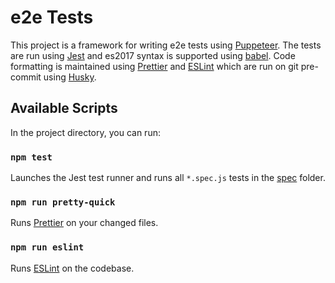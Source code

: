 # e2e Tests

This project is a framework for writing e2e tests using [Puppeteer](https://developers.google.com/web/tools/puppeteer). The tests are run using [Jest](https://jestjs.io/) and es2017 syntax is supported using [babel](https://babeljs.io/). Code formatting is maintained using [Prettier](https://prettier.io/) and [ESLint](https://eslint.org/) which are run on git pre-commit using [Husky](https://typicode.github.io/husky/#/).

## Available Scripts

In the project directory, you can run:

### `npm test`

Launches the Jest test runner and runs all `*.spec.js` tests in the [spec](./spec) folder.

### `npm run pretty-quick`

Runs [Prettier](https://prettier.io/) on your changed files.

### `npm run eslint`

Runs [ESLint](https://eslint.org/) on the codebase.
